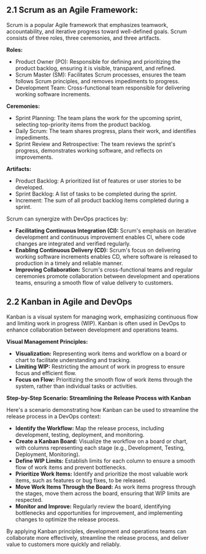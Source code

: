 ## 2.1 Scrum as an Agile Framework:

Scrum is a popular Agile framework that emphasizes teamwork, accountability, and iterative progress toward well-defined goals. Scrum consists of three roles, three ceremonies, and three artifacts.   

**Roles:**   
- Product Owner (PO): Responsible for defining and prioritizing the product backlog, ensuring it is visible, transparent, and refined.
- Scrum Master (SM): Facilitates Scrum processes, ensures the team follows Scrum principles, and removes impediments to progress.
- Development Team: Cross-functional team responsible for delivering working software increments.
  
**Ceremonies:**
- Sprint Planning: The team plans the work for the upcoming sprint, selecting top-priority items from the product backlog.
- Daily Scrum: The team shares progress, plans their work, and identifies impediments.
- Sprint Review and Retrospective: The team reviews the sprint's progress, demonstrates working software, and reflects on improvements.
  
**Artifacts:**
- Product Backlog: A prioritized list of features or user stories to be developed.
- Sprint Backlog: A list of tasks to be completed during the sprint.
- Increment: The sum of all product backlog items completed during a sprint.

Scrum can synergize with DevOps practices by:

- **Facilitating Continuous Integration (CI):** Scrum's emphasis on iterative development and continuous improvement enables CI, where code changes are integrated and verified regularly.
- **Enabling Continuous Delivery (CD):** Scrum's focus on delivering working software increments enables CD, where software is released to production in a timely and reliable manner.
- **Improving Collaboration:** Scrum's cross-functional teams and regular ceremonies promote collaboration between development and operations teams, ensuring a smooth flow of value delivery to customers.

## 2.2 Kanban in Agile and DevOps
Kanban is a visual system for managing work, emphasizing continuous flow and limiting work in progress (WIP). Kanban is often used in DevOps to enhance collaboration between development and operations teams.

**Visual Management Principles:**

- **Visualization:** Representing work items and workflow on a board or chart to facilitate understanding and tracking.
- **Limiting WIP:** Restricting the amount of work in progress to ensure focus and efficient flow.
- **Focus on Flow:** Prioritizing the smooth flow of work items through the system, rather than individual tasks or activities.

**Step-by-Step Scenario: Streamlining the Release Process with Kanban**

Here's a scenario demonstrating how Kanban can be used to streamline the release process in a DevOps context:

- **Identify the Workflow:** Map the release process, including development, testing, deployment, and monitoring.
- **Create a Kanban Board:** Visualize the workflow on a board or chart, with columns representing each stage (e.g., Development, Testing, Deployment, Monitoring).
- **Define WIP Limits:** Establish limits for each column to ensure a smooth flow of work items and prevent bottlenecks.
- **Prioritize Work Items:** Identify and prioritize the most valuable work items, such as features or bug fixes, to be released.
- **Move Work Items Through the Board:** As work items progress through the stages, move them across the board, ensuring that WIP limits are respected.
- **Monitor and Improve:** Regularly review the board, identifying bottlenecks and opportunities for improvement, and implementing changes to optimize the release process.

By applying Kanban principles, development and operations teams can collaborate more effectively, streamline the release process, and deliver value to customers more quickly and reliably.
